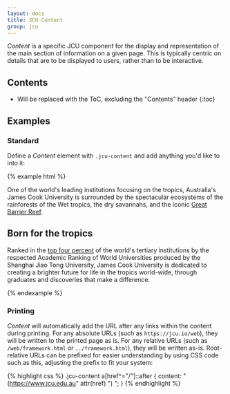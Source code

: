 ```yaml
---
layout: docs
title: JCU Content
group: jcu
---
```


*Content* is a specific JCU component for the display and representation of
the main section of information on a given page.  This is typically centric on
details that are to be displayed to users, rather than to be interactive.

## Contents

* Will be replaced with the ToC, excluding the "Contents" header
{:toc}


## Examples

### Standard

Define a *Content* element with `.jcu-content` and add anything you'd like to into
it:

{% example html %}
<div class="jcu-content">
  <p class="lead text-primary">
    One of the world's leading institutions focusing on the tropics,
    Australia's James Cook University is surrounded by the spectacular ecosystems of
    the rainforests of the Wet tropics, the dry savannahs, and the iconic <a
    href="#">Great Barrier Reef</a>.
  </p>
  <h2>Born for the tropics</h2>
  <p>
    Ranked in the <a href="https://www.jcu.edu.au/world-rankings">top four
    percent</a> of the world's tertiary institutions by the respected Academic
    Ranking of World Universities produced by the Shanghai Jiao Tong University,
    James Cook University is dedicated to creating a brighter future for life in the
    tropics world-wide, through graduates and discoveries that make a
    difference.
  </p>
</div>
{% endexample %}


### Printing

*Content* will automatically add the URL after any links within the content during
printing.  For any absolute URLs (such as `https://jcu.io/web`), they will be
written to the printed page as is.  For any relative URLs (such as
`/web/framework.html` or `../framework.html`), they will be written as-is.
Root-relative URLs can be prefixed for easier understanding by using CSS code
such as this, adjusting the prefix to fit your system:

{% highlight css %}
.jcu-content a[href^="/"]::after {
  content: " (https://www.jcu.edu.au" attr(href) ") ";
}
{% endhighlight %}

